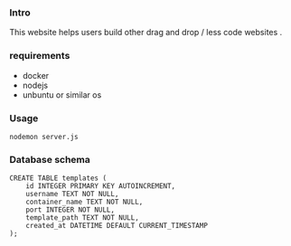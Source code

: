 ### Intro
This website helps users build other drag and drop / less code websites .


### requirements
- docker
- nodejs
- unbuntu or similar os

### Usage
```
nodemon server.js 
```

### Database schema 
```
CREATE TABLE templates (
    id INTEGER PRIMARY KEY AUTOINCREMENT,
    username TEXT NOT NULL,
    container_name TEXT NOT NULL,
    port INTEGER NOT NULL,
    template_path TEXT NOT NULL,
    created_at DATETIME DEFAULT CURRENT_TIMESTAMP
);
```